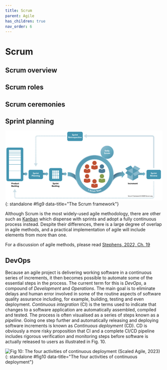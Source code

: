```yaml
---
title: Scrum
parent: Agile
has_children: true
nav_order: 6
---
```


# Scrum

## Scrum overview

## Scrum roles

## Scrum ceremonies

## Sprint planning

![Fig. 9: The Scrum framework ([Scrum.org](https://www.scrum.org/learning-series/what-is-scrum))](images/scrum.png){: standalone #fig9 data-title="The Scrum framework"}

Although Scrum is the most widely-used agile methodology, there are other such as 
[Kanban](https://kanbanize.com/kanban-resources) which dispense with sprints and adopt a fully
continuous process instead. Despite their differences, there is a large degree of overlap in agile
methods, and a practical implementation of agile will include elements from more than one.

For a discussion of agile methods, please read [Stephens, 2022, Ch. 19](https://learning.oreilly.com/library/view/beginning-software-engineering/9781119901709/c19.xhtml#please-read)

## DevOps

Because an agile project is delivering working software in a continuous series of increments, it then
becomes possible to automate some of the essential steps in the process. The current term for this
is *DevOps*, a compound of *Development* and  *Operations*. The main goal is to eliminate delays and
human error involved in some of the routine aspects of software quality assurance including,
for example, building, testing and even deployment. *Continuous integration* (CI) is the terms used
to indicate that changes to a software application are automatically assembled, compiled and tested.
The process is often visualised as a series of steps known as a *pipeline*. Going one step further
and automatically releasing and deploying software increments is known as *Continuous deployment* (CD).
CD is obviously a more risky proposition that CI and a complete CI/CD pipeline includes rigorous
verification and monitoring steps before software is actually released to users as illustrated in
Fig. 10.

![Fig 10: The four activities of continuous deployment ([Scaled Agile, 2023](https://scaledagileframework.com/continuous-deployment/))](https://scaledagileframework.com/wp-content/uploads/2023/01/Continuous_Deployment_F02-2.svg#figure){: standalone #fig10 data-title="The four activities of continuous deployment"}


